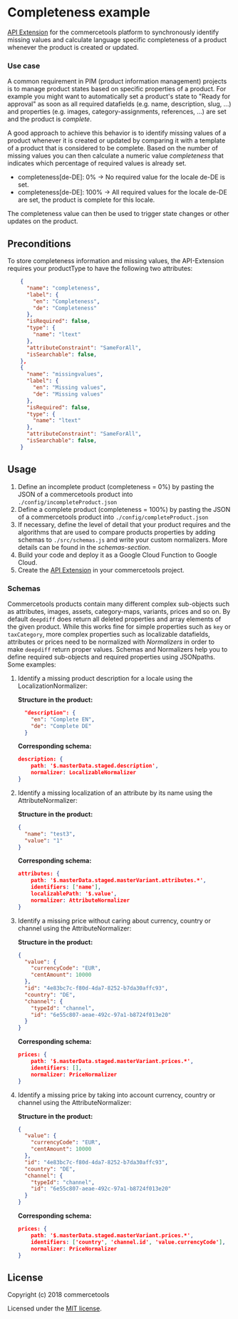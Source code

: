 # Completeness example

[API Extension](https://docs.commercetools.com/http-api-projects-api-extensions.html) for the commercetools platform to synchronously identify missing values and calculate language specific completeness of a product whenever the product is created or updated.

### Use case

A common requirement in PIM (product information management) projects is to manage product states based on specific properties of a product. For example you might want to automatically set a product's state to "Ready for approval" as soon as all required datafields (e.g. name, description, slug, ...) and properties (e.g. images, category-assignments, references, ...) are set and the product is _complete_.

A good approach to achieve this behavior is to identify missing values of a product whenever it is created or updated by comparing it with a template of a product that is considered to be complete. Based on the number of missing values you can then calculate a numeric value _completeness_ that indicates which percentage of required values is already set.

* completeness[de-DE]: 0% -> No required value for the locale de-DE is set.
* completeness[de-DE]: 100% -> All required values for the locale de-DE are set, the product is complete for this locale.

The completeness value can then be used to trigger state changes or other updates on the product.

## Preconditions

To store completeness information and missing values, the API-Extension requires your productType to have the following two attributes:

```json
    {
      "name": "completeness",
      "label": {
        "en": "Completeness",
        "de": "Completeness"
      },
      "isRequired": false,
      "type": {
        "name": "ltext"
      },
      "attributeConstraint": "SameForAll",
      "isSearchable": false,
    },
    {
      "name": "missingvalues",
      "label": {
        "en": "Missing values",
        "de": "Missing values"
      },
      "isRequired": false,
      "type": {
        "name": "ltext"
      },
      "attributeConstraint": "SameForAll",
      "isSearchable": false,
    }
```

## Usage

1. Define an incomplete product (completeness = 0%) by pasting the JSON of a commercetools product into `./config/incompleteProduct.json`
2. Define a complete product (completeness = 100%) by pasting the JSON of a commercetools product into `./config/completeProduct.json`
3. If necessary, define the level of detail that your product requires and the algorithms that are used to compare products properties by adding schemas to `./src/schemas.js` and write your custom normalizers. More details can be found in the _schemas-section_.
4. Build your code and deploy it as a Google Cloud Function to Google Cloud.
5. Create the [API Extension](https://docs.commercetools.com/http-api-projects-api-extensions.html) in your commercetools project.

### Schemas

Commercetools products contain many different complex sub-objects such as attributes, images, assets, category-maps, variants, prices and so on. By default `deepdiff` does return all deleted properties and array elements of the given product. While this works fine for simple properties such as `key` or `taxCategory`, more complex properties such as localizable datafields, attributes or prices need to be normalized with _Normalizers_ in order to make `deepdiff` return proper values. Schemas and Normalizers help you to define required sub-objects and required properties using JSONpaths. Some examples:

1. Identify a missing product description for a locale using the LocalizationNormalizer:

   **Structure in the product:**

   ```json
     "description": {
       "en": "Complete EN",
       "de": "Complete DE"
     }
   ```

   **Corresponding schema:**

   ```json
   description: {
       path: '$.masterData.staged.description',
       normalizer: LocalizableNormalizer
   }
   ```

2. Identify a missing localization of an attribute by its name using the AttributeNormalizer:

   **Structure in the product:**

   ```json
   {
     "name": "test3",
     "value": "1"
   }
   ```

   **Corresponding schema:**

   ```json
   attributes: {
       path: '$.masterData.staged.masterVariant.attributes.*',
       identifiers: ['name'],
       localizablePath: '$.value',
       normalizer: AttributeNormalizer
   }
   ```

3. Identify a missing price without caring about currency, country or channel using the AttributeNormalizer:

   **Structure in the product:**

   ```json
   {
     "value": {
       "currencyCode": "EUR",
       "centAmount": 10000
     },
     "id": "4e83bc7c-f80d-4da7-8252-b7da30affc93",
     "country": "DE",
     "channel": {
       "typeId": "channel",
       "id": "6e55c807-aeae-492c-97a1-b8724f013e20"
     }
   }
   ```

   **Corresponding schema:**

   ```json
   prices: {
       path: '$.masterData.staged.masterVariant.prices.*',
       identifiers: [],
       normalizer: PriceNormalizer
   }
   ```

4. Identify a missing price by taking into account currency, country or channel using the AttributeNormalizer:

   **Structure in the product:**

   ```json
   {
     "value": {
       "currencyCode": "EUR",
       "centAmount": 10000
     },
     "id": "4e83bc7c-f80d-4da7-8252-b7da30affc93",
     "country": "DE",
     "channel": {
       "typeId": "channel",
       "id": "6e55c807-aeae-492c-97a1-b8724f013e20"
     }
   }
   ```

   **Corresponding schema:**

   ```json
   prices: {
       path: '$.masterData.staged.masterVariant.prices.*',
       identifiers: ['country', 'channel.id', 'value.currencyCode'],
       normalizer: PriceNormalizer
   }
   ```

## License

Copyright (c) 2018 commercetools

Licensed under the [MIT license](LICENSE-MIT).
